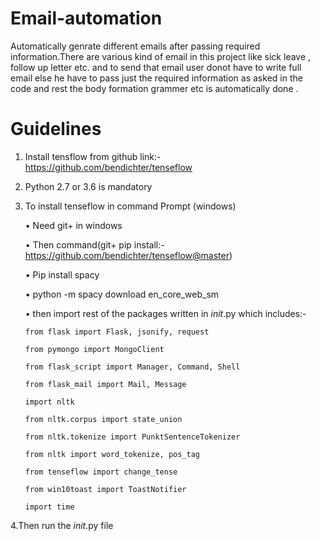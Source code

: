# Email-automation
Automatically genrate different emails after passing required information.There are various kind of email in this project like sick leave , follow up letter etc. and to send that email user donot have to write full email else he have to pass just the required information as asked in the code and rest the body formation grammer etc is automatically done .
# Guidelines
1.	Install tensflow from github link:- https://github.com/bendichter/tenseflow
2.	Python 2.7 or 3.6 is mandatory
3.	To install tenseflow in command Prompt (windows)
  
    •	Need git+ in windows
  
    •	Then command(git+ pip install:- https://github.com/bendichter/tenseflow@master)
 
    •	 Pip install spacy
  
    •	python -m spacy download en_core_web_sm
  
    •	then import rest of the packages written in _init_.py which includes:-
    
        from flask import Flask, jsonify, request

        from pymongo import MongoClient

        from flask_script import Manager, Command, Shell

        from flask_mail import Mail, Message

        import nltk

        from nltk.corpus import state_union

        from nltk.tokenize import PunktSentenceTokenizer

        from nltk import word_tokenize, pos_tag

        from tenseflow import change_tense

        from win10toast import ToastNotifier

        import time
    
  
  4.Then run the _init_.py file 
